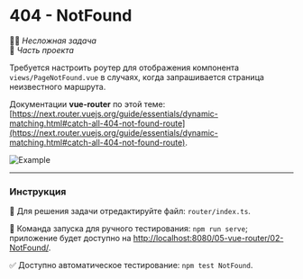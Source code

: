 # 404 - NotFound

👶🏻 _Несложная задача_\
💼 _Часть проекта_

<!--start_statement-->

Требуется настроить роутер для отображения компонента `views/PageNotFound.vue` в случаях, когда запрашивается страница
неизвестного маршрута.

Документации **vue-router** по этой теме:
[https://next.router.vuejs.org/guide/essentials/dynamic-matching.html#catch-all-404-not-found-route](https://next.router.vuejs.org/guide/essentials/dynamic-matching.html#catch-all-404-not-found-route).

<img src="https://i.imgur.com/7yUbmpi.png" alt="Example" />
<!--end_statement-->

---

### Инструкция

📝 Для решения задачи отредактируйте файл: `router/index.ts`.

🚀 Команда запуска для ручного тестирования: `npm run serve`;\
приложение будет доступно на [http://localhost:8080/05-vue-router/02-NotFound/](http://localhost:8080/05-vue-router/02-NotFound/).

✅ Доступно автоматическое тестирование: `npm test NotFound`.
